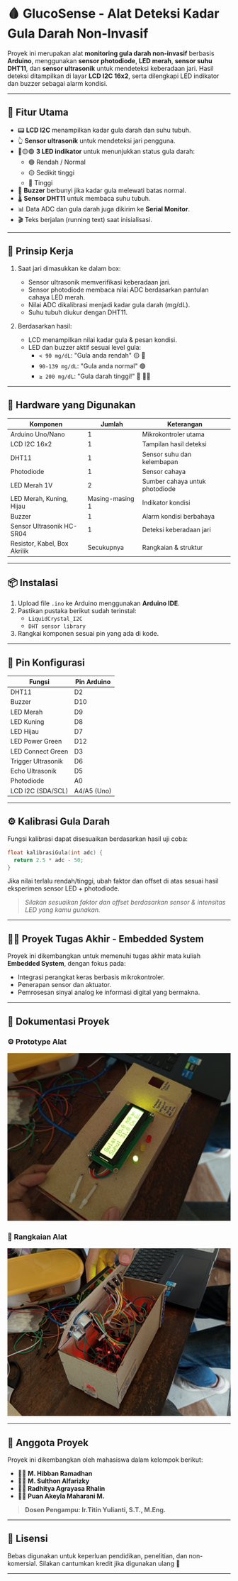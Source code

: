 # 🩸 GlucoSense - Alat Deteksi Kadar Gula Darah Non-Invasif

Proyek ini merupakan alat **monitoring gula darah non-invasif** berbasis **Arduino**, menggunakan **sensor photodiode**, **LED merah**, **sensor suhu DHT11**, dan **sensor ultrasonik** untuk mendeteksi keberadaan jari. Hasil deteksi ditampilkan di layar **LCD I2C 16x2**, serta dilengkapi LED indikator dan buzzer sebagai alarm kondisi.

---

## 🚀 Fitur Utama

- 📟 **LCD I2C** menampilkan kadar gula darah dan suhu tubuh.
- 👆 **Sensor ultrasonik** untuk mendeteksi jari pengguna.
- 🔴🟡🟢 **3 LED indikator** untuk menunjukkan status gula darah:
  - 🟢 Rendah / Normal
  - 🟡 Sedikit tinggi
  - 🔴 Tinggi
- 🔔 **Buzzer** berbunyi jika kadar gula melewati batas normal.
- 🌡️ **Sensor DHT11** untuk membaca suhu tubuh.
- 📊 Data ADC dan gula darah juga dikirim ke **Serial Monitor**.
- 🎬 Teks berjalan (running text) saat inisialisasi.

---

## 🧠 Prinsip Kerja

1. Saat jari dimasukkan ke dalam box:
   - Sensor ultrasonik memverifikasi keberadaan jari.
   - Sensor photodiode membaca nilai ADC berdasarkan pantulan cahaya LED merah.
   - Nilai ADC dikalibrasi menjadi kadar gula darah (mg/dL).
   - Suhu tubuh diukur dengan DHT11.

2. Berdasarkan hasil:
   - LCD menampilkan nilai kadar gula & pesan kondisi.
   - LED dan buzzer aktif sesuai level gula:
     - `< 90 mg/dL`: "Gula anda rendah" 🟡 🔔
     - `90-139 mg/dL`: "Gula anda normal" 🟢
     - `≥ 200 mg/dL`: "Gula darah tinggi!" 🔴 🔔🔔

---

## 🔧 Hardware yang Digunakan

| Komponen         | Jumlah | Keterangan                         |
|------------------|--------|-------------------------------------|
| Arduino Uno/Nano | 1      | Mikrokontroler utama               |
| LCD I2C 16x2     | 1      | Tampilan hasil deteksi             |
| DHT11            | 1      | Sensor suhu dan kelembapan         |
| Photodiode       | 1      | Sensor cahaya                      |
| LED Merah 1V     | 2      | Sumber cahaya untuk photodiode     |
| LED Merah, Kuning, Hijau | Masing-masing 1 | Indikator kondisi |
| Buzzer           | 1      | Alarm kondisi berbahaya            |
| Sensor Ultrasonik HC-SR04 | 1 | Deteksi keberadaan jari       |
| Resistor, Kabel, Box Akrilik | Secukupnya | Rangkaian & struktur |

---

## 📦 Instalasi

1. Upload file `.ino` ke Arduino menggunakan **Arduino IDE**.
2. Pastikan pustaka berikut sudah terinstal:
   - `LiquidCrystal_I2C`
   - `DHT sensor library`
3. Rangkai komponen sesuai pin yang ada di kode.

---

## 📌 Pin Konfigurasi

| Fungsi            | Pin Arduino |
|-------------------|-------------|
| DHT11             | D2          |
| Buzzer            | D10         |
| LED Merah         | D9          |
| LED Kuning        | D8          |
| LED Hijau         | D7          |
| LED Power Green   | D12         |
| LED Connect Green | D3          |
| Trigger Ultrasonik| D6          |
| Echo Ultrasonik   | D5          |
| Photodiode        | A0          |
| LCD I2C (SDA/SCL) | A4/A5 (Uno) |

---

## ⚙️ Kalibrasi Gula Darah

Fungsi kalibrasi dapat disesuaikan berdasarkan hasil uji coba:

```cpp
float kalibrasiGula(int adc) {
  return 2.5 * adc - 50;
}
```
Jika nilai terlalu rendah/tinggi, ubah faktor dan offset di atas sesuai hasil eksperimen sensor LED + photodiode.
> *Silakan sesuaikan faktor dan offset berdasarkan sensor & intensitas LED yang kamu gunakan.*

---

## 👨‍🏫 Proyek Tugas Akhir - Embedded System

Proyek ini dikembangkan untuk memenuhi tugas akhir mata kuliah **Embedded System**, dengan fokus pada:

* Integrasi perangkat keras berbasis mikrokontroler.
* Penerapan sensor dan aktuator.
* Pemrosesan sinyal analog ke informasi digital yang bermakna.

---

## 📸 Dokumentasi Proyek

### ⚙️ Prototype Alat
![Prototype](Foto_Dokumentasi/Prototype.jpg)

### 🔌 Rangkaian Alat
![Rangkaian](Foto_Dokumentasi/Rangkaian.jpg)


---

## 👥 Anggota Proyek

Proyek ini dikembangkan oleh mahasiswa dalam kelompok berikut:

- 🧑‍💻 **M. Hibban Ramadhan**
- 🧑‍💻 **M. Sulthon Alfarizky**
- 🧑‍💻 **Radhitya Agrayasa Rhalin**
- 🧑‍💻 **Puan Akeyla Maharani M.**
> **Dosen Pengampu: Ir.Titin Yulianti, S.T., M.Eng.**

---

## 📜 Lisensi

Bebas digunakan untuk keperluan pendidikan, penelitian, dan non-komersial. Silakan cantumkan kredit jika digunakan ulang 🙏

---
